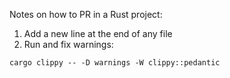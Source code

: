 Notes on how to PR in a Rust project:
1. Add a new line at the end of any file
2. Run and fix warnings: 
```
cargo clippy -- -D warnings -W clippy::pedantic
```
